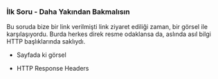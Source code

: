 ### İlk Soru - Daha Yakından Bakmalısın

Bu soruda bize bir link verilmişti link ziyaret ediliği zaman, bir görsel ile karşılaşıyordu. Burda herkes direk resme odaklansa da, aslında asıl bilgi HTTP başlıklarında saklıydı.

* Sayfada ki görsel

* HTTP Response Headers




